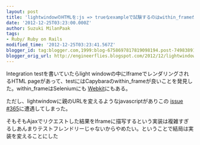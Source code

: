 ```yaml
---
layout: post
title: 'lightwindowのHTMLを:js => trueなexampleで試験するのはwithin_frameが良いけどissues #365に遭遇した'
date: '2012-12-25T03:23:00.000Z'
author: Suzuki MilanPaak
tags:
- Ruby/ Ruby on Rails
modified_time: '2012-12-25T03:23:41.567Z'
blogger_id: tag:blogger.com,1999:blog-6758697817819098194.post-7498389159546171629
blogger_orig_url: http://engineerflies.blogspot.com/2012/12/lightwindowhtmljs-trueexamplewithinfram.html
---
```


Integration testを書いていたらlight windowの中にIframeでレンダリングされるHTML pageがあって、testにはCapybaraのwithin\_frameが良いことを発見した。within\_frameはSeleniumにも [Webkit](http://www.rubydoc.info/gems/capybara-webkit/0.12.1/Capybara/Driver/Webkit#within_frame-instance_method)にもある。  
  
ただし、lightwindowに親のURLを変えるようなjavascriptがありこの [issue #365](https://github.com/thoughtbot/capybara-webkit/issues/365)に遭遇してしまった。  
  
そもそもAjaxでリクエストした結果をIframeに描写するという実装は複雑すぎるしあんまりテストフレンドリーじゃないからやめたい。ということで結局は実装を変えることにした

